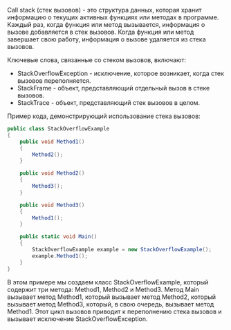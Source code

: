 Call stack (стек вызовов) - это структура данных, которая хранит информацию о текущих активных функциях или методах в программе. Каждый раз, когда функция или метод вызывается, информация о вызове добавляется в стек вызовов. Когда функция или метод завершает свою работу, информация о вызове удаляется из стека вызовов.

Ключевые слова, связанные со стеком вызовов, включают:
- StackOverflowException - исключение, которое возникает, когда стек вызовов переполняется.
- StackFrame - объект, представляющий отдельный вызов в стеке вызовов.
- StackTrace - объект, представляющий стек вызовов в целом.

Пример кода, демонстрирующий использование стека вызовов:

```csharp
public class StackOverflowExample
{
    public void Method1()
    {
        Method2();
    }

    public void Method2()
    {
        Method3();
    }

    public void Method3()
    {
        Method1();
    }

    public static void Main()
    {
        StackOverflowExample example = new StackOverflowExample();
        example.Method1();
    }
}

```

В этом примере мы создаем класс StackOverflowExample, который содержит три метода: Method1, Method2 и Method3. Метод Main вызывает метод Method1, который вызывает метод Method2, который вызывает метод Method3, который, в свою очередь, вызывает метод Method1. Этот цикл вызовов приводит к переполнению стека вызовов и вызывает исключение StackOverflowException.